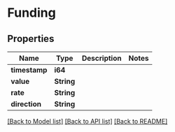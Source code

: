 # Funding

## Properties

Name | Type | Description | Notes
------------ | ------------- | ------------- | -------------
**timestamp** | **i64** |  | 
**value** | **String** |  | 
**rate** | **String** |  | 
**direction** | **String** |  | 

[[Back to Model list]](../README.md#documentation-for-models) [[Back to API list]](../README.md#documentation-for-api-endpoints) [[Back to README]](../README.md)


